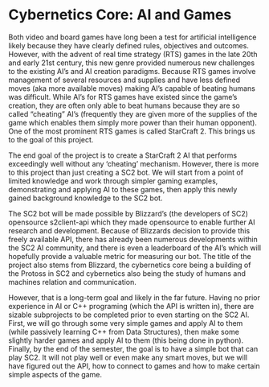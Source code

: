# Cybernetics Core: AI and Games
Both video and board games have long been a test for artificial intelligence likely because they have clearly defined rules, objectives and outcomes. However, with the advent of real time strategy (RTS) games in the late 20th and early 21st century, this new genre provided numerous new challenges to the existing AI’s and AI creation paradigms. Because RTS games involve management of several resources and supplies and have less defined moves (aka more available moves) making AI’s capable of beating humans was difficult. While AI’s for RTS games have existed since the game’s creation, they are often only able to beat humans because they are so called “cheating” AI’s (frequently they are given more of the supplies of the game which enables them simply more power than their human opponent). One of the most prominent RTS games is called StarCraft 2. This brings us to the goal of this project.

The end goal of the project is to create a StarCraft 2 AI that performs exceedingly well without any ‘cheating’ mechanism.  However, there is more to this project than just creating a SC2 bot. We will start from a point of limited knowledge and work through simpler gaming examples, demonstrating and applying AI to these games, then apply this newly gained background knowledge to the SC2 bot.

The SC2 bot will be made possible by Blizzard’s (the developers of SC2) opensource s2client-api which they made opensource to enable further AI research and development. Because of Blizzards decision to provide this freely available API, there has already been numerous developments within the SC2 AI community, and there is even a leaderboard of the AI’s which will hopefully provide a valuable metric for measuring our bot. The title of the project also stems from Blizzard, the cybernetics core being a building of the Protoss in SC2 and cybernetics also being the study of humans and machines relation and communication. 

However, that is a long-term goal and likely in the far future. Having no prior experience in AI or C++ programing (which the API is written in), there are sizable subprojects to be completed prior to even starting on the SC2 AI. First, we will go through some very simple games and apply AI to them (while passively learning C++ from Data Structures), then make some slightly harder games and apply AI to them (this being done in python). Finally, by the end of the semester, the goal is to have a simple bot that can play SC2. It will not play well or even make any smart moves, but we will have figured out the API, how to connect to games and how to make certain simple aspects of the game. 
